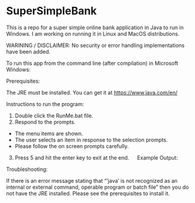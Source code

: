 # SuperSimpleBank
This is a repo for a super simple online bank application in Java to run in Windows.  I am working on running it in Linux and MacOS distributions. 

WARINING / DISCLAIMER: No security or error handling implementations have been added.

To run this app from the command line (after compilation) in Microsoft Windows:

Prerequisites:

The JRE must be installed.
You can get it at https://www.java.com/en/ 
 

Instructions to run the program:

1.	Double click the RunMe.bat file. 
2.	Respond to the prompts.
* The menu items are shown.
* The user selects an item in response to the selection prompts.
* Please follow the on screen prompts carefully.
3.	Press 5 and hit the enter key to exit at the end.
 
Example Output:

 

Troubleshooting:

If there is an error message stating that “’java’ is not recognized as an internal or external command, operable program or batch file” then you do not have the JRE installed.  Please see the prerequisites to install it. 

